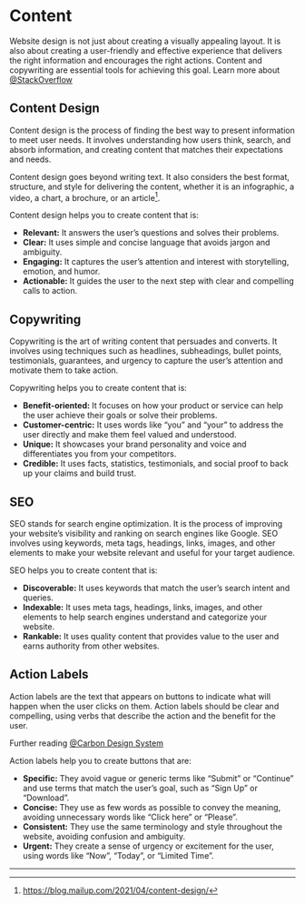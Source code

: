 # Content

Website design is not just about creating a visually appealing layout. It is also about creating a user-friendly and effective experience that delivers the right information and encourages the right actions. Content and copywriting are essential tools for achieving this goal. Learn more about [@StackOverflow](https://stackoverflow.design/content/guidelines/principles/)

## Content Design

Content design is the process of finding the best way to present information to meet user needs. It involves understanding how users think, search, and absorb information, and creating content that matches their expectations and needs.

Content design goes beyond writing text. It also considers the best format, structure, and style for delivering the content, whether it is an infographic, a video, a chart, a brochure, or an article[^1].

[^1]: https://blog.mailup.com/2021/04/content-design/

Content design helps you to create content that is:

- **Relevant:** It answers the user’s questions and solves their problems.
- **Clear:** It uses simple and concise language that avoids jargon and ambiguity.
- **Engaging:** It captures the user’s attention and interest with storytelling, emotion, and humor.
- **Actionable:** It guides the user to the next step with clear and compelling calls to action.

## Copywriting

Copywriting is the art of writing content that persuades and converts. It involves using techniques such as headlines, subheadings, bullet points, testimonials, guarantees, and urgency to capture the user’s attention and motivate them to take action.

Copywriting helps you to create content that is:

- **Benefit-oriented:** It focuses on how your product or service can help the user achieve their goals or solve their problems.
- **Customer-centric:** It uses words like “you” and “your” to address the user directly and make them feel valued and understood.
- **Unique:** It showcases your brand personality and voice and differentiates you from your competitors.
- **Credible:** It uses facts, statistics, testimonials, and social proof to back up your claims and build trust.

## SEO

SEO stands for search engine optimization. It is the process of improving your website’s visibility and ranking on search engines like Google. SEO involves using keywords, meta tags, headings, links, images, and other elements to make your website relevant and useful for your target audience.

SEO helps you to create content that is:

- **Discoverable:** It uses keywords that match the user’s search intent and queries.
- **Indexable:** It uses meta tags, headings, links, images, and other elements to help search engines understand and categorize your website.
- **Rankable:** It uses quality content that provides value to the user and earns authority from other websites.

## Action Labels

Action labels are the text that appears on buttons to indicate what will happen when the user clicks on them. Action labels should be clear and compelling, using verbs that describe the action and the benefit for the user.

Further reading [@Carbon Design System](https://carbondesignsystem.com/guidelines/content/action-labels)

Action labels help you to create buttons that are:

- **Specific:** They avoid vague or generic terms like “Submit” or “Continue” and use terms that match the user’s goal, such as “Sign Up” or “Download”.
- **Concise:** They use as few words as possible to convey the meaning, avoiding unnecessary words like “Click here” or “Please”.
- **Consistent:** They use the same terminology and style throughout the website, avoiding confusion and ambiguity.
- **Urgent:** They create a sense of urgency or excitement for the user, using words like “Now”, “Today”, or “Limited Time”.

---